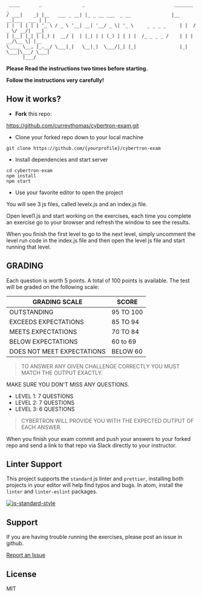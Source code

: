 <pre><code>
 ____       _               _                                 _______           _
/ ___|    _| |__   ___ _ __| |_ _ __ ___  _ __               |__   __|___  ___ | |_
| |  | | | | '_ \ / _ \ '__| __| '__/ _ \| '_ \     _ _ _ _     | |  / _ \/ __/|  __|
| |__| |_| | |_) |  __/ |  | |_| | | (_) | | | |  /_ _ _ _ /    | | |  __/\__ \| |__
\____ \__, |_.__/ \___|_|   \__|_|  \___/|_| |_|                |_|  \___|\___/ \___|
      |___/
</code></pre>

**Please Read the instructions two times before starting.**

**Follow the instructions very carefully!**

## How it works?

* <strong>Fork</strong> this repo:

https://github.com/curreythomas/cybertron-exam.git

* Clone your forked repo down to your local machine

`git clone https://github.com/{yourprofile}/cybertron-exam`

* Install dependencies and start server

```
cd cybertron-exam
npm install
npm start
```

* Use your favorite editor to open the project

You will see 3 js files, called levelx.js and an index.js file.

Open level1.js and start working on the exercises, each time you complete an
exercise go to your browser and refresh the window to see the results.

When you finish the first level to go to the next level, simply uncomment the
level run code in the index.js file and then open the level js file and start
running that level.

## GRADING

Each question is worth 5 points. A total of 100 points is available. The test
will be graded on the following scale:

| GRADING SCALE              | SCORE     |
| -------------------------- | --------- |
| OUTSTANDING                | 95 TO 100 |
| EXCEEDS EXPECTATIONS       | 85 TO 94  |
| MEETS EXPECTATIONS         | 70 TO 84  |
| BELOW EXPECTATIONS         | 60 to 69  |
| DOES NOT MEET EXPECTATIONS | BELOW 60  |

> TO ANSWER ANY GIVEN CHALLENGE CORRECTLY YOU MUST MATCH THE OUTPUT EXACTLY.

MAKE SURE YOU DON'T MISS ANY QUESTIONS.

* LEVEL 1: 7 QUESTIONS
* LEVEL 2: 7 QUESTIONS
* LEVEL 3: 6 QUESTIONS

> CYBERTRON WILL PROVIDE YOU WITH THE EXPECTED OUTPUT OF EACH ANSWER.

When you finish your exam commit and push your answers to your forked repo and
send a link to that repo via Slack directly to your instructor.

## Linter Support

This project supports the `standard` js linter and `prettier`, installing both
projects in your editor will help find typos and bugs. In atom, install the
`linter` and `linter-eslint` packages.

[![js-standard-style](https://cdn.rawgit.com/feross/standard/master/badge.svg)](http://standardjs.com)

## Support

If you are having trouble running the exercises, please post an issue in github.

[Report an Issue](/twilson63/cybertron/issues)

## License

MIT
